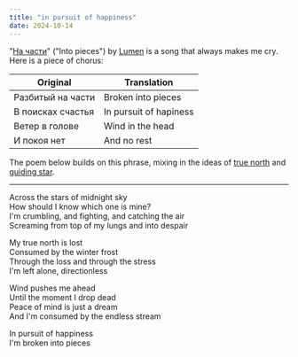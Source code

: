 ```yaml
---
title: "in pursuit of happiness"
date: 2024-10-14
---
```


"[На части](https://www.youtube.com/watch?v=eKvK6Z3NUj0)" ("Into pieces") by [Lumen](https://en.wikipedia.org/wiki/Lumen_(band)) is a song that always makes me cry. Here is a piece of chorus:

| Original | Translation |
|-|-|
| Разбитый на части | Broken into pieces     |
| В поисках счастья | In pursuit of hapiness |
| Ветер в голове    | Wind in the head       |
| И покоя нет       | And no rest            |

The poem below builds on this phrase, mixing in the ideas of [true north](https://en.wikipedia.org/wiki/True_north) and [guiding star](https://en.wikipedia.org/wiki/Pole_star).

---

Across the stars of midnight sky  
How should I know which one is mine?  
I'm crumbling, and fighting, and catching the air  
Screaming from top of my lungs and into despair

My true north is lost  
Consumed by the winter frost  
Through the loss and through the stress  
I'm left alone, directionless

Wind pushes me ahead  
Until the moment I drop dead  
Peace of mind is just a dream  
And I'm consumed by the endless stream

In pursuit of happiness  
I'm broken into pieces
